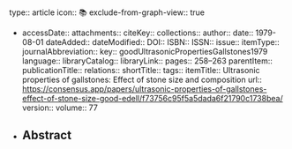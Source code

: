 type:: article
icon:: 📚
exclude-from-graph-view:: true

- accessDate:: 
  attachments:: 
  citeKey:: 
  collections:: 
  author:: 
  date:: 1979-08-01
  dateAdded:: 
  dateModified:: 
  DOI:: 
  ISBN:: 
  ISSN:: 
  issue:: 
  itemType:: 
  journalAbbreviation:: 
  key:: goodUltrasonicPropertiesGallstones1979
  language:: 
  libraryCatalog:: 
  libraryLink:: 
  pages:: 258–263
  parentItem:: 
  publicationTitle:: 
  relations:: 
  shortTitle:: 
  tags:: 
  itemTitle:: Ultrasonic properties of gallstones: Effect of stone size and composition
  url:: https://consensus.app/papers/ultrasonic-properties-of-gallstones-effect-of-stone-size-good-edell/f73756c95f5a5dada6f21790c1738bea/
  version:: 
  volume:: 77
- Abstract
	-